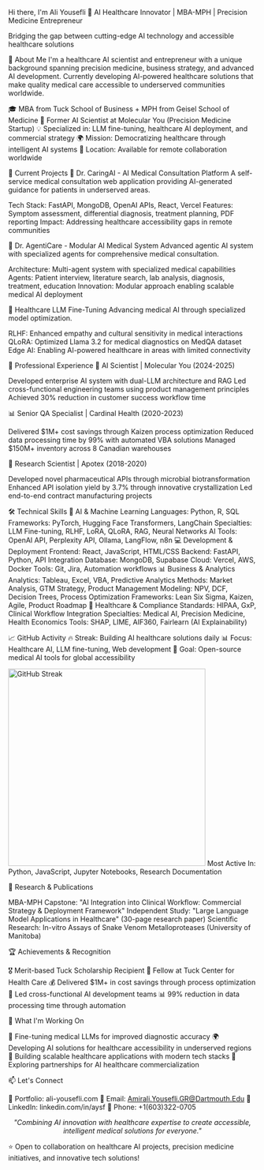 Hi there, I'm Ali Yousefli 👋
AI Healthcare Innovator | MBA-MPH | Precision Medicine Entrepreneur

Bridging the gap between cutting-edge AI technology and accessible healthcare solutions


🚀 About Me
I'm a healthcare AI scientist and entrepreneur with a unique background spanning precision medicine, business strategy, and advanced AI development. Currently developing AI-powered healthcare solutions that make quality medical care accessible to underserved communities worldwide.

🎓 MBA from Tuck School of Business + MPH from Geisel School of Medicine
🧬 Former AI Scientist at Molecular You (Precision Medicine Startup)
💡 Specialized in: LLM fine-tuning, healthcare AI deployment, and commercial strategy
🌍 Mission: Democratizing healthcare through intelligent AI systems
📍 Location: Available for remote collaboration worldwide


🔬 Current Projects
🏥 Dr. CaringAI - AI Medical Consultation Platform
A self-service medical consultation web application providing AI-generated guidance for patients in underserved areas.

Tech Stack: FastAPI, MongoDB, OpenAI APIs, React, Vercel
Features: Symptom assessment, differential diagnosis, treatment planning, PDF reporting
Impact: Addressing healthcare accessibility gaps in remote communities

🤖 Dr. AgentiCare - Modular AI Medical System
Advanced agentic AI system with specialized agents for comprehensive medical consultation.

Architecture: Multi-agent system with specialized medical capabilities
Agents: Patient interview, literature search, lab analysis, diagnosis, treatment, education
Innovation: Modular approach enabling scalable medical AI deployment

🧠 Healthcare LLM Fine-Tuning
Advancing medical AI through specialized model optimization.

RLHF: Enhanced empathy and cultural sensitivity in medical interactions
QLoRA: Optimized Llama 3.2 for medical diagnostics on MedQA dataset
Edge AI: Enabling AI-powered healthcare in areas with limited connectivity


💼 Professional Experience
🔬 AI Scientist | Molecular You (2024-2025)

Developed enterprise AI system with dual-LLM architecture and RAG
Led cross-functional engineering teams using product management principles
Achieved 30% reduction in customer success workflow time

📊 Senior QA Specialist | Cardinal Health (2020-2023)

Delivered $1M+ cost savings through Kaizen process optimization
Reduced data processing time by 99% with automated VBA solutions
Managed $150M+ inventory across 8 Canadian warehouses

🔬 Research Scientist | Apotex (2018-2020)

Developed novel pharmaceutical APIs through microbial biotransformation
Enhanced API isolation yield by 3.7% through innovative crystallization
Led end-to-end contract manufacturing projects


🛠️ Technical Skills
🤖 AI & Machine Learning
Languages:     Python, R, SQL
Frameworks:    PyTorch, Hugging Face Transformers, LangChain
Specialties:   LLM Fine-tuning, RLHF, LoRA, QLoRA, RAG, Neural Networks
AI Tools:      OpenAI API, Perplexity API, Ollama, LangFlow, n8n
💻 Development & Deployment
Frontend:      React, JavaScript, HTML/CSS
Backend:       FastAPI, Python, API Integration
Database:      MongoDB, Supabase
Cloud:         Vercel, AWS, Docker
Tools:         Git, Jira, Automation workflows
📊 Business & Analytics
Analytics:     Tableau, Excel, VBA, Predictive Analytics
Methods:       Market Analysis, GTM Strategy, Product Management
Modeling:      NPV, DCF, Decision Trees, Process Optimization
Frameworks:    Lean Six Sigma, Kaizen, Agile, Product Roadmap
🏥 Healthcare & Compliance
Standards:     HIPAA, GxP, Clinical Workflow Integration
Specialties:   Medical AI, Precision Medicine, Health Economics
Tools:         SHAP, LIME, AIF360, Fairlearn (AI Explainability)

📈 GitHub Activity
🔥 Streak: Building AI healthcare solutions daily
📊 Focus: Healthcare AI, LLM fine-tuning, Web development
🎯 Goal: Open-source medical AI tools for global accessibility
<!-- Replace 'YOUR_USERNAME' with your actual GitHub username -->
<img src="https://github-readme-streak-stats.herokuapp.com/?user=YOUR_USERNAME&theme=dark" alt="GitHub Streak" width="400"/>
Most Active In: Python, JavaScript, Jupyter Notebooks, Research Documentation

🎯 Research & Publications

MBA-MPH Capstone: "AI Integration into Clinical Workflow: Commercial Strategy & Deployment Framework"
Independent Study: "Large Language Model Applications in Healthcare" (30-page research paper)
Scientific Research: In-vitro Assays of Snake Venom Metalloproteases (University of Manitoba)


🏆 Achievements & Recognition

🎖️ Merit-based Tuck Scholarship Recipient
🏥 Fellow at Tuck Center for Health Care
💰 Delivered $1M+ in cost savings through process optimization
🚀 Led cross-functional AI development teams
📊 99% reduction in data processing time through automation


🌟 What I'm Working On

🔬 Fine-tuning medical LLMs for improved diagnostic accuracy
🌍 Developing AI solutions for healthcare accessibility in underserved regions
📱 Building scalable healthcare applications with modern tech stacks
🤝 Exploring partnerships for AI healthcare commercialization


📫 Let's Connect

💼 Portfolio: ali-yousefli.com
📧 Email: Amirali.Yousefli.GR@Dartmouth.Edu
💼 LinkedIn: linkedin.com/in/aysf
📱 Phone: +1(603)322-0705


<div align="center">
  <em>"Combining AI innovation with healthcare expertise to create accessible, intelligent medical solutions for everyone."</em>
</div>

⭐ Open to collaboration on healthcare AI projects, precision medicine initiatives, and innovative tech solutions!